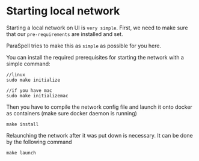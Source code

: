# Starting local network

Starting a local network on UI is `very simple`. First, we need to make sure that our `pre-requirements` are installed and set.

ParaSpell tries to make this as `simple` as possible for you here.

You can install the required prerequisites for starting the network with a simple command:
```
//linux
sudo make initialize

//if you have mac
sudo make initializemac
```

Then you have to compile the network config file and launch it onto docker as containers (make sure docker daemon is running)
```
make install
```

Relaunching the network after it was put down is necessary. It can be done by the following command
```
make launch
```